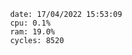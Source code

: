 

                date: 17/04/2022 15:53:09
                cpu: 0.1%
                ram: 19.0%
                cycles: 8520

                         